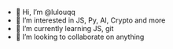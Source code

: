 - 👋 Hi, I’m @lulouqq
- 👀 I’m interested in JS, Py, AI, Crypto and more
- 🌱 I’m currently learning JS, git
- 💞️ I’m looking to collaborate on anything

<!---
lulouqq/lulouqq is a ✨ special ✨ repository because its `README.md` (this file) appears on your GitHub profile.
You can click the Preview link to take a look at your changes.
--->
